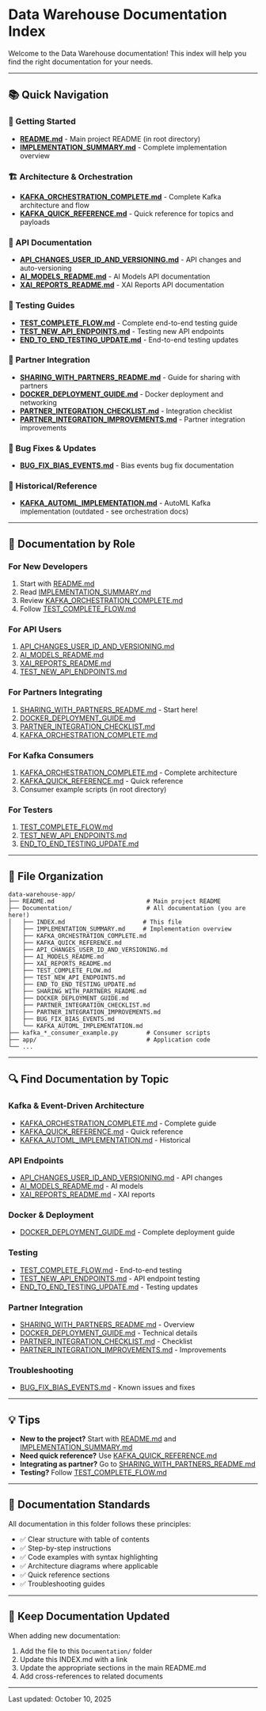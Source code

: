 # Data Warehouse Documentation Index

Welcome to the Data Warehouse documentation! This index will help you find the right documentation for your needs.

---

## 📚 Quick Navigation

### 🚀 Getting Started
- **[README.md](../README.md)** - Main project README (in root directory)
- **[IMPLEMENTATION_SUMMARY.md](IMPLEMENTATION_SUMMARY.md)** - Complete implementation overview

### 🏗️ Architecture & Orchestration
- **[KAFKA_ORCHESTRATION_COMPLETE.md](KAFKA_ORCHESTRATION_COMPLETE.md)** - Complete Kafka architecture and flow
- **[KAFKA_QUICK_REFERENCE.md](KAFKA_QUICK_REFERENCE.md)** - Quick reference for topics and payloads

### 🔌 API Documentation
- **[API_CHANGES_USER_ID_AND_VERSIONING.md](API_CHANGES_USER_ID_AND_VERSIONING.md)** - API changes and auto-versioning
- **[AI_MODELS_README.md](AI_MODELS_README.md)** - AI Models API documentation
- **[XAI_REPORTS_README.md](XAI_REPORTS_README.md)** - XAI Reports API documentation

### 🧪 Testing Guides
- **[TEST_COMPLETE_FLOW.md](TEST_COMPLETE_FLOW.md)** - Complete end-to-end testing guide
- **[TEST_NEW_API_ENDPOINTS.md](TEST_NEW_API_ENDPOINTS.md)** - Testing new API endpoints
- **[END_TO_END_TESTING_UPDATE.md](END_TO_END_TESTING_UPDATE.md)** - End-to-end testing updates

### 🤝 Partner Integration
- **[SHARING_WITH_PARTNERS_README.md](SHARING_WITH_PARTNERS_README.md)** - Guide for sharing with partners
- **[DOCKER_DEPLOYMENT_GUIDE.md](DOCKER_DEPLOYMENT_GUIDE.md)** - Docker deployment and networking
- **[PARTNER_INTEGRATION_CHECKLIST.md](PARTNER_INTEGRATION_CHECKLIST.md)** - Integration checklist
- **[PARTNER_INTEGRATION_IMPROVEMENTS.md](PARTNER_INTEGRATION_IMPROVEMENTS.md)** - Partner integration improvements

### 🐛 Bug Fixes & Updates
- **[BUG_FIX_BIAS_EVENTS.md](BUG_FIX_BIAS_EVENTS.md)** - Bias events bug fix documentation

### 📜 Historical/Reference
- **[KAFKA_AUTOML_IMPLEMENTATION.md](KAFKA_AUTOML_IMPLEMENTATION.md)** - AutoML Kafka implementation (outdated - see orchestration docs)

---

## 🎯 Documentation by Role

### For New Developers
1. Start with [README.md](../README.md)
2. Read [IMPLEMENTATION_SUMMARY.md](IMPLEMENTATION_SUMMARY.md)
3. Review [KAFKA_ORCHESTRATION_COMPLETE.md](KAFKA_ORCHESTRATION_COMPLETE.md)
4. Follow [TEST_COMPLETE_FLOW.md](TEST_COMPLETE_FLOW.md)

### For API Users
1. [API_CHANGES_USER_ID_AND_VERSIONING.md](API_CHANGES_USER_ID_AND_VERSIONING.md)
2. [AI_MODELS_README.md](AI_MODELS_README.md)
3. [XAI_REPORTS_README.md](XAI_REPORTS_README.md)
4. [TEST_NEW_API_ENDPOINTS.md](TEST_NEW_API_ENDPOINTS.md)

### For Partners Integrating
1. [SHARING_WITH_PARTNERS_README.md](SHARING_WITH_PARTNERS_README.md) - Start here!
2. [DOCKER_DEPLOYMENT_GUIDE.md](DOCKER_DEPLOYMENT_GUIDE.md)
3. [PARTNER_INTEGRATION_CHECKLIST.md](PARTNER_INTEGRATION_CHECKLIST.md)
4. [KAFKA_ORCHESTRATION_COMPLETE.md](KAFKA_ORCHESTRATION_COMPLETE.md)

### For Kafka Consumers
1. [KAFKA_ORCHESTRATION_COMPLETE.md](KAFKA_ORCHESTRATION_COMPLETE.md) - Complete architecture
2. [KAFKA_QUICK_REFERENCE.md](KAFKA_QUICK_REFERENCE.md) - Quick reference
3. Consumer example scripts (in root directory)

### For Testers
1. [TEST_COMPLETE_FLOW.md](TEST_COMPLETE_FLOW.md)
2. [TEST_NEW_API_ENDPOINTS.md](TEST_NEW_API_ENDPOINTS.md)
3. [END_TO_END_TESTING_UPDATE.md](END_TO_END_TESTING_UPDATE.md)

---

## 📂 File Organization

```
data-warehouse-app/
├── README.md                          # Main project README
├── Documentation/                     # All documentation (you are here!)
│   ├── INDEX.md                      # This file
│   ├── IMPLEMENTATION_SUMMARY.md     # Implementation overview
│   ├── KAFKA_ORCHESTRATION_COMPLETE.md
│   ├── KAFKA_QUICK_REFERENCE.md
│   ├── API_CHANGES_USER_ID_AND_VERSIONING.md
│   ├── AI_MODELS_README.md
│   ├── XAI_REPORTS_README.md
│   ├── TEST_COMPLETE_FLOW.md
│   ├── TEST_NEW_API_ENDPOINTS.md
│   ├── END_TO_END_TESTING_UPDATE.md
│   ├── SHARING_WITH_PARTNERS_README.md
│   ├── DOCKER_DEPLOYMENT_GUIDE.md
│   ├── PARTNER_INTEGRATION_CHECKLIST.md
│   ├── PARTNER_INTEGRATION_IMPROVEMENTS.md
│   ├── BUG_FIX_BIAS_EVENTS.md
│   └── KAFKA_AUTOML_IMPLEMENTATION.md
├── kafka_*_consumer_example.py        # Consumer scripts
├── app/                               # Application code
└── ...
```

---

## 🔍 Find Documentation by Topic

### Kafka & Event-Driven Architecture
- [KAFKA_ORCHESTRATION_COMPLETE.md](KAFKA_ORCHESTRATION_COMPLETE.md) - Complete guide
- [KAFKA_QUICK_REFERENCE.md](KAFKA_QUICK_REFERENCE.md) - Quick reference
- [KAFKA_AUTOML_IMPLEMENTATION.md](KAFKA_AUTOML_IMPLEMENTATION.md) - Historical

### API Endpoints
- [API_CHANGES_USER_ID_AND_VERSIONING.md](API_CHANGES_USER_ID_AND_VERSIONING.md) - API changes
- [AI_MODELS_README.md](AI_MODELS_README.md) - AI models
- [XAI_REPORTS_README.md](XAI_REPORTS_README.md) - XAI reports

### Docker & Deployment
- [DOCKER_DEPLOYMENT_GUIDE.md](DOCKER_DEPLOYMENT_GUIDE.md) - Complete deployment guide

### Testing
- [TEST_COMPLETE_FLOW.md](TEST_COMPLETE_FLOW.md) - End-to-end testing
- [TEST_NEW_API_ENDPOINTS.md](TEST_NEW_API_ENDPOINTS.md) - API endpoint testing
- [END_TO_END_TESTING_UPDATE.md](END_TO_END_TESTING_UPDATE.md) - Testing updates

### Partner Integration
- [SHARING_WITH_PARTNERS_README.md](SHARING_WITH_PARTNERS_README.md) - Overview
- [DOCKER_DEPLOYMENT_GUIDE.md](DOCKER_DEPLOYMENT_GUIDE.md) - Technical details
- [PARTNER_INTEGRATION_CHECKLIST.md](PARTNER_INTEGRATION_CHECKLIST.md) - Checklist
- [PARTNER_INTEGRATION_IMPROVEMENTS.md](PARTNER_INTEGRATION_IMPROVEMENTS.md) - Improvements

### Troubleshooting
- [BUG_FIX_BIAS_EVENTS.md](BUG_FIX_BIAS_EVENTS.md) - Known issues and fixes

---

## 💡 Tips

- **New to the project?** Start with [README.md](../README.md) and [IMPLEMENTATION_SUMMARY.md](IMPLEMENTATION_SUMMARY.md)
- **Need quick reference?** Use [KAFKA_QUICK_REFERENCE.md](KAFKA_QUICK_REFERENCE.md)
- **Integrating as partner?** Go to [SHARING_WITH_PARTNERS_README.md](SHARING_WITH_PARTNERS_README.md)
- **Testing?** Follow [TEST_COMPLETE_FLOW.md](TEST_COMPLETE_FLOW.md)

---

## 📝 Documentation Standards

All documentation in this folder follows these principles:
- ✅ Clear structure with table of contents
- ✅ Step-by-step instructions
- ✅ Code examples with syntax highlighting
- ✅ Architecture diagrams where applicable
- ✅ Quick reference sections
- ✅ Troubleshooting guides

---

## 🔄 Keep Documentation Updated

When adding new documentation:
1. Add the file to this `Documentation/` folder
2. Update this INDEX.md with a link
3. Update the appropriate sections in the main README.md
4. Add cross-references to related documents

---

Last updated: October 10, 2025

